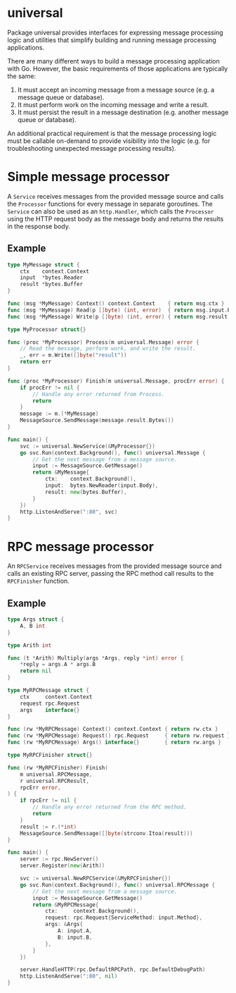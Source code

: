 # universal

Package universal provides interfaces for expressing message processing logic and utilities that simplify building and running message processing applications.

There are many different ways to build a message processing application with Go. However, the basic requirements of those applications are typically the same:

1.  It must accept an incoming message from a message source (e.g. a message queue or database).
2.  It must perform work on the incoming message and write a result.
3.  It must persist the result in a message destination (e.g. another message queue or database).

An additional practical requirement is that the message processing logic must be callable on-demand to provide visibility into the logic (e.g. for troubleshooting unexpected message processing results).

# Simple message processor

A `Service` receives messages from the provided message source and calls the `Processor` functions for every message in separate goroutines. The `Service` can also be used as an `http.Handler`, which calls the `Processor` using the HTTP request body as the message body and returns the results in the response body.

## Example
```go
type MyMessage struct {
	ctx    context.Context
	input  *bytes.Reader
	result *bytes.Buffer
}

func (msg *MyMessage) Context() context.Context    { return msg.ctx }
func (msg *MyMessage) Read(p []byte) (int, error)  { return msg.input.Read(p) }
func (msg *MyMessage) Write(p []byte) (int, error) { return msg.result.Write(p) }

type MyProcessor struct{}

func (proc *MyProcessor) Process(m universal.Message) error {
	// Read the message, perform work, and write the result.
	_, err = m.Write([]byte("result"))
	return err
}

func (proc *MyProcessor) Finish(m universal.Message, procErr error) {
	if procErr != nil {
		// Handle any error returned from Process.
		return
	}
	message := m.(*MyMessage)
	MessageSource.SendMessage(message.result.Bytes())
}

func main() {
	svc := universal.NewService(&MyProcessor{})
	go svc.Run(context.Background(), func() universal.Message {
		// Get the next message from a message source.
		input := MessageSource.GetMessage()
		return &MyMessage{
			ctx:    context.Background(),
			input:  bytes.NewReader(input.Body),
			result: new(bytes.Buffer),
		}
	})
	http.ListenAndServe(":80", svc)
}
```

# RPC message processor

An `RPCService` receives messages from the provided message source and calls an existing RPC server, passing the RPC method call results to the `RPCFinisher` function.

## Example
```go
type Args struct {
	A, B int
}

type Arith int

func (t *Arith) Multiply(args *Args, reply *int) error {
	*reply = args.A * args.B
	return nil
}

type MyRPCMessage struct {
	ctx     context.Context
	request rpc.Request
	args    interface{}
}

func (rw *MyRPCMessage) Context() context.Context { return rw.ctx }
func (rw *MyRPCMessage) Request() rpc.Request     { return rw.request }
func (rw *MyRPCMessage) Args() interface{}        { return rw.args }

type MyRPCFinisher struct{}

func (rw *MyRPCFinisher) Finish(
	m universal.RPCMessage,
	r universal.RPCResult,
	rpcErr error,
) {
	if rpcErr != nil {
		// Handle any error returned from the RPC method.
		return
    }
    result := r.(*int)
	MessageSource.SendMessage([]byte(strconv.Itoa(result)))
}

func main() {
	server := rpc.NewServer()
	server.Register(new(Arith))

	svc := universal.NewRPCService(&MyRPCFinisher{})
	go svc.Run(context.Background(), func() universal.RPCMessage {
		// Get the next message from a message source.
		input := MessageSource.GetMessage()
		return &MyRPCMessage{
			ctx:     context.Background(),
			request: rpc.Request{ServiceMethod: input.Method},
			args: &Args{
				A: input.A,
				B: input.B,
			},
		}
	})

	server.HandleHTTP(rpc.DefaultRPCPath, rpc.DefaultDebugPath)
	http.ListenAndServe(":80", nil)
}
```
